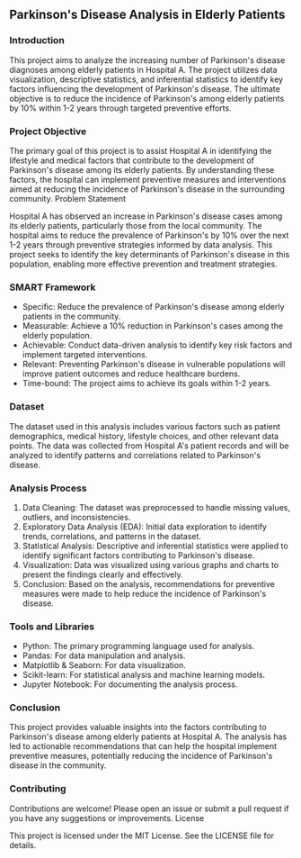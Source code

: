 ## Parkinson's Disease Analysis in Elderly Patients
### Introduction

This project aims to analyze the increasing number of Parkinson's disease diagnoses among elderly patients in Hospital A. The project utilizes data visualization, descriptive statistics, and inferential statistics to identify key factors influencing the development of Parkinson's disease. The ultimate objective is to reduce the incidence of Parkinson's among elderly patients by 10% within 1-2 years through targeted preventive efforts.
### Project Objective

The primary goal of this project is to assist Hospital A in identifying the lifestyle and medical factors that contribute to the development of Parkinson's disease among its elderly patients. By understanding these factors, the hospital can implement preventive measures and interventions aimed at reducing the incidence of Parkinson's disease in the surrounding community.
Problem Statement

Hospital A has observed an increase in Parkinson's disease cases among its elderly patients, particularly those from the local community. The hospital aims to reduce the prevalence of Parkinson's by 10% over the next 1-2 years through preventive strategies informed by data analysis. This project seeks to identify the key determinants of Parkinson's disease in this population, enabling more effective prevention and treatment strategies.
### SMART Framework
- Specific: Reduce the prevalence of Parkinson's disease among elderly patients in the community.
- Measurable: Achieve a 10% reduction in Parkinson's cases among the elderly population.
- Achievable: Conduct data-driven analysis to identify key risk factors and implement targeted interventions.
- Relevant: Preventing Parkinson's disease in vulnerable populations will improve patient outcomes and reduce healthcare burdens.
- Time-bound: The project aims to achieve its goals within 1-2 years.

### Dataset

The dataset used in this analysis includes various factors such as patient demographics, medical history, lifestyle choices, and other relevant data points. The data was collected from Hospital A's patient records and will be analyzed to identify patterns and correlations related to Parkinson's disease.


### Analysis Process
1. Data Cleaning: The dataset was preprocessed to handle missing values, outliers, and inconsistencies.
2. Exploratory Data Analysis (EDA): Initial data exploration to identify trends, correlations, and patterns in the dataset.
3. Statistical Analysis: Descriptive and inferential statistics were applied to identify significant factors contributing to Parkinson's disease.
4. Visualization: Data was visualized using various graphs and charts to present the findings clearly and effectively.
5. Conclusion: Based on the analysis, recommendations for preventive measures were made to help reduce the incidence of Parkinson's disease.

### Tools and Libraries
- Python: The primary programming language used for analysis.
- Pandas: For data manipulation and analysis.
- Matplotlib & Seaborn: For data visualization.
- Scikit-learn: For statistical analysis and machine learning models.
- Jupyter Notebook: For documenting the analysis process.

### Conclusion

This project provides valuable insights into the factors contributing to Parkinson's disease among elderly patients at Hospital A. The analysis has led to actionable recommendations that can help the hospital implement preventive measures, potentially reducing the incidence of Parkinson's disease in the community.

### Contributing

Contributions are welcome! Please open an issue or submit a pull request if you have any suggestions or improvements.
License

This project is licensed under the MIT License. See the LICENSE file for details.
